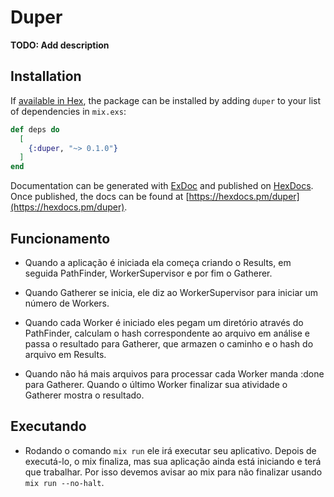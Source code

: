 # Duper

**TODO: Add description**

## Installation

If [available in Hex](https://hex.pm/docs/publish), the package can be installed
by adding `duper` to your list of dependencies in `mix.exs`:

```elixir
def deps do
  [
    {:duper, "~> 0.1.0"}
  ]
end
```

Documentation can be generated with [ExDoc](https://github.com/elixir-lang/ex_doc)
and published on [HexDocs](https://hexdocs.pm). Once published, the docs can
be found at [https://hexdocs.pm/duper](https://hexdocs.pm/duper).

## Funcionamento

- Quando a aplicação é iniciada ela começa criando o Results, em seguida PathFinder, WorkerSupervisor e por fim o Gatherer.

- Quando Gatherer se inicia, ele diz ao WorkerSupervisor para iniciar um número de Workers.

- Quando cada Worker é iniciado eles pegam um diretório através do PathFinder, calculam o hash correspondente ao arquivo em análise e passa o resultado para Gatherer, que armazen o caminho e o hash do arquivo em Results.

- Quando não há mais arquivos para processar cada Worker manda :done para Gatherer. Quando o último Worker finalizar sua atividade o Gatherer mostra o resultado.

## Executando

- Rodando o comando `mix run` ele irá executar seu aplicativo. Depois de executá-lo, o mix finaliza, mas sua aplicação ainda está iniciando e terá que trabalhar. Por isso devemos avisar ao mix para não finalizar usando `mix run --no-halt`. 